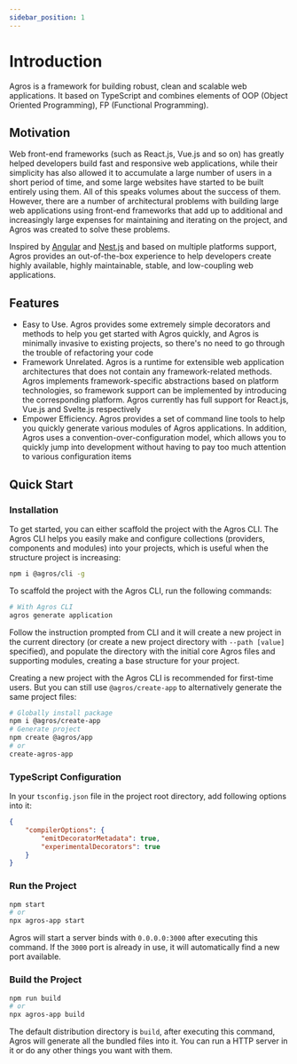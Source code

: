 ```yaml
---
sidebar_position: 1
---
```


# Introduction

Agros is a framework for building robust, clean and scalable web applications. It based on TypeScript and combines elements of OOP (Object Oriented Programming), FP (Functional Programming).

## Motivation

Web front-end frameworks (such as React.js, Vue.js and so on) has greatly helped developers build fast and responsive web applications, while their simplicity has also allowed it to accumulate a large number of users in a short period of time, and some large websites have started to be built entirely using them. All of this speaks volumes about the success of them. However, there are a number of architectural problems with building large web applications using front-end frameworks that add up to additional and increasingly large expenses for maintaining and iterating on the project, and Agros was created to solve these problems.

Inspired by [Angular](https://angular.io) and [Nest.js](https://nestjs.com/) and based on multiple platforms support, Agros provides an out-of-the-box experience to help developers create highly available, highly maintainable, stable, and low-coupling web applications.

## Features

- Easy to Use. Agros provides some extremely simple decorators and methods to help you get started with Agros quickly, and Agros is minimally invasive to existing projects, so there's no need to go through the trouble of refactoring your code
- Framework Unrelated. Agros is a runtime for extensible web application architectures that does not contain any framework-related methods. Agros implements framework-specific abstractions based on platform technologies, so framework support can be implemented by introducing the corresponding platform. Agros currently has full support for React.js, Vue.js and Svelte.js respectively
- Empower Efficiency. Agros provides a set of command line tools to help you quickly generate various modules of Agros applications. In addition, Agros uses a convention-over-configuration model, which allows you to quickly jump into development without having to pay too much attention to various configuration items

## Quick Start

### Installation

To get started, you can either scaffold the project with the Agros CLI. The Agros CLI helps you easily make and configure collections (providers, components and modules) into your projects, which is useful when the structure project is increasing:

```bash
npm i @agros/cli -g
```

To scaffold the project with the Agros CLI, run the following commands:

```bash
# With Agros CLI
agros generate application
```

Follow the instruction prompted from CLI and it will create a new project in the current directory (or create a new project directory with `--path [value]` specified), and populate the directory with the initial core Agros files and supporting modules, creating a base structure for your project.

Creating a new project with the Agros CLI is recommended for first-time users. But you can still use `@agros/create-app` to alternatively generate the same project files:

```bash
# Globally install package
npm i @agros/create-app
# Generate project
npm create @agros/app
# or
create-agros-app
```

### TypeScript Configuration

In your `tsconfig.json` file in the project root directory, add following options into it:

```json
{
    "compilerOptions": {
        "emitDecoratorMetadata": true,
        "experimentalDecorators": true
    }
}
```

### Run the Project

```bash
npm start
# or
npx agros-app start
```

Agros will start a server binds with `0.0.0.0:3000` after executing this command. If the `3000` port is already in use, it will automatically find a new port available.

### Build the Project

```bash
npm run build
# or
npx agros-app build
```

The default distribution directory is `build`, after executing this command, Agros will generate all the bundled files into it. You can run a HTTP server in it or do any other things you want with them.
